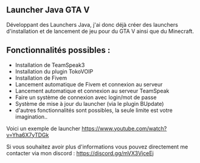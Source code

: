 ## Launcher Java GTA V

Développant des Launchers Java, j'ai donc déjà créer des launchers d'installation et de lancement de jeu pour du GTA V ainsi que du Minecraft.

## **Fonctionnalités possibles :**
* Installation de TeamSpeak3
* Installation du plugin TokoVOIP
* Installation de Fivem
* Lancement automatique de Fivem et connexion au serveur
* Lancement automatique et connexion au serveur TeamSpeak
* Faire un système de connexion avec login/mot de passe
* Système de mise à jour du launcher (via le plugin BUpdate)
* d'autres fonctionnalités sont possibles, la seule limite est votre imagination..

Voici un exemple de launcher https://www.youtube.com/watch?v=Yha6X7yTDGk

Si vous souhaitez avoir plus d'informations vous pouvez directement me contacter via mon discord : https://discord.gg/mVX3VjceEj
